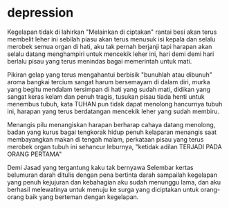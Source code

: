 # depression

Kegelapan tidak di lahirkan "Melainkan di ciptakan" rantai besi akan terus membelit leher ini sebilah piasu akan terus menusuk isi kepala dan selalu merobek semua organ di hati, aku tak pernah berjanji tapi harapan akan selalu datang menghampiri untuk mencekik leher ini, hari demi demi hari berlalu pisau yang terus menindas bagai memerintah untuk mati.

Pikiran gelap yang terus mengahantui berbisik "bunuhlah atau dibunuh" aroma bangkai tercium sangat harum bersemayam di dalam diri, murka yang begitu mendalam tersimpan di hati yang sudah mati, didikan yang sangat keras kelam dan penuh tragis, tusukan pisau tiada henti untuk menembus tubuh, kata TUHAN pun tidak dapat menolong hancurnya tubuh ini, harapan yang terus berdatangan mencekik leher yang sudah membiru.

Menangis pilu menangiskan harapan berharap cahaya datang menolong, badan yang kurus bagai tengkorak hidup penuh kelaparan menangis saat membayangkan makan di tengah malam, perkataan pisau yang terus merobek organ tubuh ini sehancur leburnya, "ketidak adilan TERJADI PADA ORANG PERTAMA"

Demi Jasad yang tergantung kaku tak bernyawa
Selembar kertas belumuran darah 
ditulis dengan pena bertinta darah
sampailah kegelapan yang penuh kejujuran dan kebahagian
aku sudah menunggu lama, dan aku berhasil melewatinya
untuk menuju ke surga yang diciptakan untuk orang-orang baik 
yang berteman dengan kegelapan.
